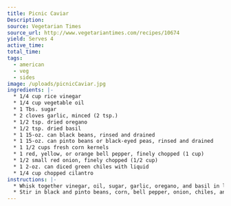 ```yaml
---
title: Picnic Caviar
Description: 
source: Vegetarian Times
source_url: http://www.vegetariantimes.com/recipes/10674
yield: Serves 4
active_time: 
total_time: 
tags: 
  - american
  - veg
  - sides
image: /uploads/picnicCaviar.jpg
ingredients: |-
  * 1/4 cup rice vinegar 
  * 1/4 cup vegetable oil 
  * 1 Tbs. sugar 
  * 2 cloves garlic, minced (2 tsp.) 
  * 1/2 tsp. dried oregano 
  * 1/2 tsp. dried basil 
  * 1 15-oz. can black beans, rinsed and drained 
  * 1 15-oz. can pinto beans or black-eyed peas, rinsed and drained 
  * 1 1/2 cups fresh corn kernels 
  * 1 red, yellow, or orange bell pepper, finely chopped (1 cup) 
  * 1/2 small red onion, finely chopped (1/2 cup) 
  * 1 2-oz. can diced green chiles with liquid 
  * 1/4 cup chopped cilantro 
instructions: |-
  * Whisk together vinegar, oil, sugar, garlic, oregano, and basil in large bowl. 
  * Stir in black and pinto beans, corn, bell pepper, onion, chiles, and cilantro. Season with salt and pepper. Refrigerate 1 hour before serving. 
---
```

